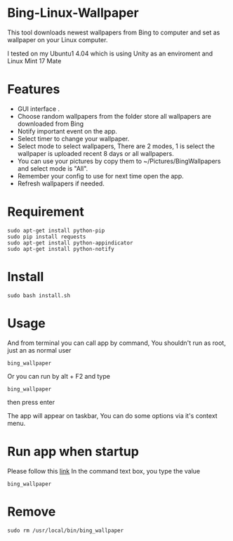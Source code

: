 Bing-Linux-Wallpaper
====================

This tool downloads newest wallpapers from Bing to computer and set as wallpaper on your Linux computer.

I tested on my Ubuntu1 4.04 which is using Unity as an enviroment and Linux Mint 17 Mate

# Features

- GUI interface .
- Choose random wallpapers from the folder store all wallpapers are downloaded from Bing
- Notify important event on the app.
- Select timer to change your wallpaper.
- Select mode to select wallpapers, There are 2 modes, 1 is select the wallpaper is uploaded recent 8 days or all wallpapers.
- You can use your pictures by copy them to ~/Pictures/BingWallpapers and select mode is "All".
- Remember your config to use for next time open the app.
- Refresh wallpapers if needed.

# Requirement

```
sudo apt-get install python-pip
sudo pip install requests
sudo apt-get install python-appindicator
sudo apt-get install python-notify
```


# Install 

```
sudo bash install.sh
```

# Usage
And from terminal you can call app by command, You shouldn't run as root, just an as normal user

```
bing_wallpaper
```

Or you can run by alt + F2 and type 
```
bing_wallpaper

```
then press enter

The app will appear on taskbar, You can do some options via it's context menu.

# Run app when startup
Please follow this [link](http://www.howtogeek.com/189995/how-to-manage-startup-applications-in-ubuntu-14.04/)
In the command text box, you type the value

```
bing_wallpaper
```


# Remove

```
sudo rm /usr/local/bin/bing_wallpaper
```
